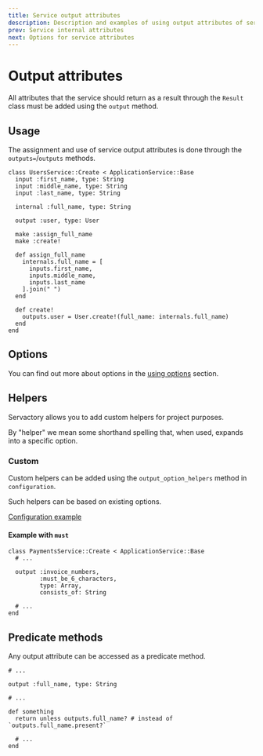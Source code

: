 ```yaml
---
title: Service output attributes
description: Description and examples of using output attributes of service
prev: Service internal attributes
next: Options for service attributes
---
```


# Output attributes

All attributes that the service should return as a result through the `Result` class must be added using the `output` method.

## Usage

The assignment and use of service output attributes is done through the `outputs=`/`outputs` methods.

```ruby{8,22}
class UsersService::Create < ApplicationService::Base
  input :first_name, type: String
  input :middle_name, type: String
  input :last_name, type: String

  internal :full_name, type: String

  output :user, type: User

  make :assign_full_name
  make :create!

  def assign_full_name
    internals.full_name = [
      inputs.first_name,
      inputs.middle_name,
      inputs.last_name
    ].join(" ")
  end

  def create!
    outputs.user = User.create!(full_name: internals.full_name)
  end
end
```

## Options

You can find out more about options in the [using options](../options/usage) section.

## Helpers

Servactory allows you to add custom helpers for project purposes.

By "helper" we mean some shorthand spelling that, when used, expands into a specific option.

### Custom

Custom helpers can be added using the `output_option_helpers` method in `configuration`.

Such helpers can be based on existing options.

[Configuration example](../configuration#helpers-for-output)

#### Example with `must`

```ruby{5}
class PaymentsService::Create < ApplicationService::Base
  # ...

  output :invoice_numbers,
         :must_be_6_characters,
         type: Array,
         consists_of: String

  # ...
end
```

## Predicate methods

Any output attribute can be accessed as a predicate method.

```ruby{8}
# ...

output :full_name, type: String

# ...

def something
  return unless outputs.full_name? # instead of `outputs.full_name.present?`

  # ...
end
```
